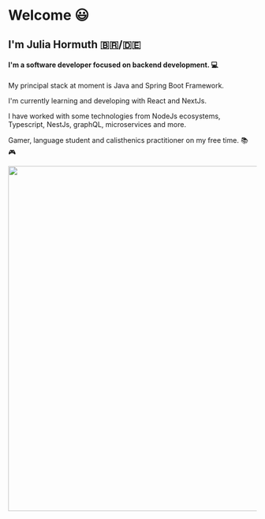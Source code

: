 # Welcome :smiley:

## I'm Julia Hormuth :brazil:/:de:

#### I'm a software developer focused on backend development. :computer:
My principal stack at moment is Java and Spring Boot Framework.

I'm currently learning and developing with React and NextJs.

I have worked with some technologies from NodeJs ecosystems, Typescript, NestJs, graphQL, microservices and more.

Gamer, language student and calisthenics practitioner on my free time. :books: :video_game:

<p align="center">
  <img src="https://c.tenor.com/OVhjxWihQwQAAAAC/darth-vader-dark-side.gif" width="700">
</p>
